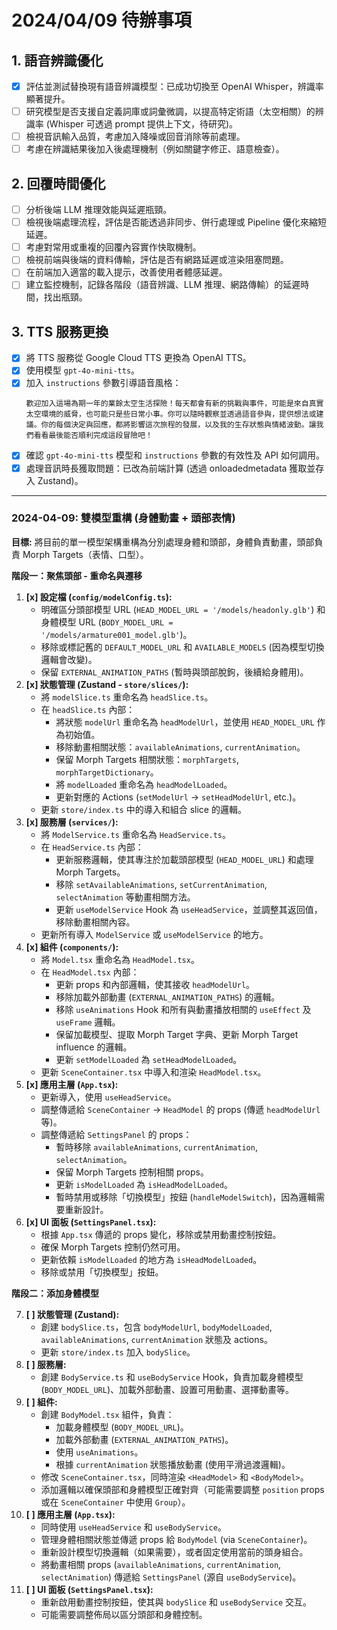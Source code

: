 # 2024/04/09 待辦事項

## 1. 語音辨識優化

- [x] 評估並測試替換現有語音辨識模型：已成功切換至 OpenAI Whisper，辨識率顯著提升。
- [ ] 研究模型是否支援自定義詞庫或詞彙微調，以提高特定術語（太空相關）的辨識率 (Whisper 可透過 prompt 提供上下文，待研究)。
- [ ] 檢視音訊輸入品質，考慮加入降噪或回音消除等前處理。
- [ ] 考慮在辨識結果後加入後處理機制（例如關鍵字修正、語意檢查）。

## 2. 回覆時間優化

- [ ] 分析後端 LLM 推理效能與延遲瓶頸。
- [ ] 檢視後端處理流程，評估是否能透過非同步、併行處理或 Pipeline 優化來縮短延遲。
- [ ] 考慮對常用或重複的回覆內容實作快取機制。
- [ ] 檢視前端與後端的資料傳輸，評估是否有網路延遲或渲染阻塞問題。
- [ ] 在前端加入適當的載入提示，改善使用者體感延遲。
- [ ] 建立監控機制，記錄各階段（語音辨識、LLM 推理、網路傳輸）的延遲時間，找出瓶頸。

## 3. TTS 服務更換

- [x] 將 TTS 服務從 Google Cloud TTS 更換為 OpenAI TTS。
- [x] 使用模型 `gpt-4o-mini-tts`。
- [x] 加入 `instructions` 參數引導語音風格：
  ```
  歡迎加入這場為期一年的業餘太空生活探險！每天都會有新的挑戰與事件，可能是來自真實太空環境的威脅，也可能只是些日常小事。你可以隨時觀察並透過語音參與，提供想法或建議。你的每個決定與回應，都將影響這次旅程的發展，以及我的生存狀態與情緒波動。讓我們看看最後能否順利完成這段冒險吧！
  ```
- [x] 確認 `gpt-4o-mini-tts` 模型和 `instructions` 參數的有效性及 API 如何調用。
- [x] 處理音訊時長獲取問題：已改為前端計算 (透過 onloadedmetadata 獲取並存入 Zustand)。

---
### 2024-04-09: 雙模型重構 (身體動畫 + 頭部表情)

**目標:** 將目前的單一模型架構重構為分別處理身體和頭部，身體負責動畫，頭部負責 Morph Targets（表情、口型）。

**階段一：聚焦頭部 - 重命名與遷移**

1.  **[x] 設定檔 (`config/modelConfig.ts`):**
    *   明確區分頭部模型 URL (`HEAD_MODEL_URL = '/models/headonly.glb'`) 和身體模型 URL (`BODY_MODEL_URL = '/models/armature001_model.glb'`)。
    *   移除或標記舊的 `DEFAULT_MODEL_URL` 和 `AVAILABLE_MODELS` (因為模型切換邏輯會改變)。
    *   保留 `EXTERNAL_ANIMATION_PATHS` (暫時與頭部脫鉤，後續給身體用)。
2.  **[x] 狀態管理 (Zustand - `store/slices/`):**
    *   將 `modelSlice.ts` 重命名為 `headSlice.ts`。
    *   在 `headSlice.ts` 內部：
        *   將狀態 `modelUrl` 重命名為 `headModelUrl`，並使用 `HEAD_MODEL_URL` 作為初始值。
        *   移除動畫相關狀態：`availableAnimations`, `currentAnimation`。
        *   保留 Morph Targets 相關狀態：`morphTargets`, `morphTargetDictionary`。
        *   將 `modelLoaded` 重命名為 `headModelLoaded`。
        *   更新對應的 Actions (`setModelUrl` -> `setHeadModelUrl`, etc.)。
    *   更新 `store/index.ts` 中的導入和組合 slice 的邏輯。
3.  **[x] 服務層 (`services/`):**
    *   將 `ModelService.ts` 重命名為 `HeadService.ts`。
    *   在 `HeadService.ts` 內部：
        *   更新服務邏輯，使其專注於加載頭部模型 (`HEAD_MODEL_URL`) 和處理 Morph Targets。
        *   移除 `setAvailableAnimations`, `setCurrentAnimation`, `selectAnimation` 等動畫相關方法。
        *   更新 `useModelService` Hook 為 `useHeadService`，並調整其返回值，移除動畫相關內容。
    *   更新所有導入 `ModelService` 或 `useModelService` 的地方。
4.  **[x] 組件 (`components/`):**
    *   將 `Model.tsx` 重命名為 `HeadModel.tsx`。
    *   在 `HeadModel.tsx` 內部：
        *   更新 props 和內部邏輯，使其接收 `headModelUrl`。
        *   移除加載外部動畫 (`EXTERNAL_ANIMATION_PATHS`) 的邏輯。
        *   移除 `useAnimations` Hook 和所有與動畫播放相關的 `useEffect` 及 `useFrame` 邏輯。
        *   保留加載模型、提取 Morph Target 字典、更新 Morph Target influence 的邏輯。
        *   更新 `setModelLoaded` 為 `setHeadModelLoaded`。
    *   更新 `SceneContainer.tsx` 中導入和渲染 `HeadModel.tsx`。
5.  **[x] 應用主層 (`App.tsx`):**
    *   更新導入，使用 `useHeadService`。
    *   調整傳遞給 `SceneContainer` -> `HeadModel` 的 props (傳遞 `headModelUrl` 等)。
    *   調整傳遞給 `SettingsPanel` 的 props：
        *   暫時移除 `availableAnimations`, `currentAnimation`, `selectAnimation`。
        *   保留 Morph Targets 控制相關 props。
        *   更新 `isModelLoaded` 為 `isHeadModelLoaded`。
        *   暫時禁用或移除「切換模型」按鈕 (`handleModelSwitch`)，因為邏輯需要重新設計。
6.  **[x] UI 面板 (`SettingsPanel.tsx`):**
    *   根據 `App.tsx` 傳遞的 props 變化，移除或禁用動畫控制按鈕。
    *   確保 Morph Targets 控制仍然可用。
    *   更新依賴 `isModelLoaded` 的地方為 `isHeadModelLoaded`。
    *   移除或禁用「切換模型」按鈕。

**階段二：添加身體模型**

7.  **[ ] 狀態管理 (Zustand):**
    *   創建 `bodySlice.ts`，包含 `bodyModelUrl`, `bodyModelLoaded`, `availableAnimations`, `currentAnimation` 狀態及 actions。
    *   更新 `store/index.ts` 加入 `bodySlice`。
8.  **[ ] 服務層:**
    *   創建 `BodyService.ts` 和 `useBodyService` Hook，負責加載身體模型 (`BODY_MODEL_URL`)、加載外部動畫、設置可用動畫、選擇動畫等。
9.  **[ ] 組件:**
    *   創建 `BodyModel.tsx` 組件，負責：
        *   加載身體模型 (`BODY_MODEL_URL`)。
        *   加載外部動畫 (`EXTERNAL_ANIMATION_PATHS`)。
        *   使用 `useAnimations`。
        *   根據 `currentAnimation` 狀態播放動畫 (使用平滑過渡邏輯)。
    *   修改 `SceneContainer.tsx`，同時渲染 `<HeadModel>` 和 `<BodyModel>`。
    *   添加邏輯以確保頭部和身體模型正確對齊（可能需要調整 `position` props 或在 `SceneContainer` 中使用 `Group`）。
10. **[ ] 應用主層 (`App.tsx`):**
    *   同時使用 `useHeadService` 和 `useBodyService`。
    *   管理身體相關狀態並傳遞 props 給 `BodyModel` (via `SceneContainer`)。
    *   重新設計模型切換邏輯（如果需要），或者固定使用當前的頭身組合。
    *   將動畫相關 props (`availableAnimations`, `currentAnimation`, `selectAnimation`) 傳遞給 `SettingsPanel` (源自 `useBodyService`)。
11. **[ ] UI 面板 (`SettingsPanel.tsx`):**
    *   重新啟用動畫控制按鈕，使其與 `bodySlice` 和 `useBodyService` 交互。
    *   可能需要調整佈局以區分頭部和身體控制。 